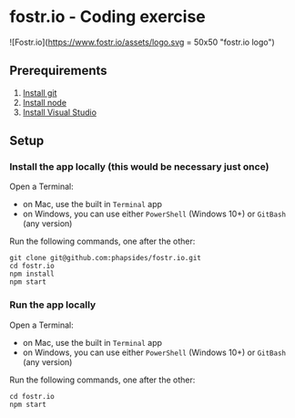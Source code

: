 # fostr.io - Coding exercise

![Fostr.io](https://www.fostr.io/assets/logo.svg = 50x50 "fostr.io logo")

## Prerequirements
1. [Install git](https://git-scm.com/downloads)
2. [Install node](https://nodejs.org/en/download/)
3. [Install Visual Studio](https://code.visualstudio.com/download)

## Setup

### Install the app locally (this would be necessary just once)
Open a Terminal:
* on Mac, use the built in `Terminal` app
* on Windows, you can use either `PowerShell` (Windows 10+) or `GitBash` (any version)

Run the following commands, one after the other:
```
git clone git@github.com:phapsides/fostr.io.git
cd fostr.io
npm install
npm start
```

### Run the app locally
Open a Terminal:
* on Mac, use the built in `Terminal` app
* on Windows, you can use either `PowerShell` (Windows 10+) or `GitBash` (any version)

Run the following commands, one after the other:
```
cd fostr.io
npm start
```
